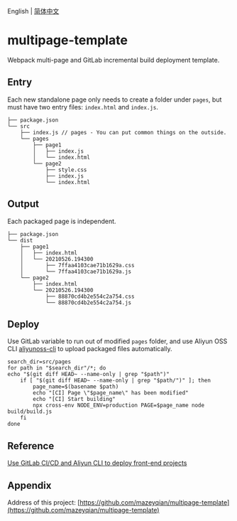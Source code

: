 English | [简体中文](./README_CN.md)

# multipage-template

Webpack multi-page and GitLab incremental build deployment template.

## Entry

Each new standalone page only needs to create a folder under `pages`, but must have two entry files: `index.html` and `index.js`.

```
├── package.json
└── src
    ├── index.js // pages - You can put common things on the outside.
    └── pages
        ├── page1
        │   ├── index.js
        │   └── index.html
        └── page2
            ├── style.css
            ├── index.js
            └── index.html
```

## Output

Each packaged page is independent.

```
├── package.json
└── dist
    ├── page1
    │   ├── index.html
    │   └── 20210526.194300
    │       ├── 7ffaa4103cae71b1629a.css
    │       └── 7ffaa4103cae71b1629a.js
    └── page2
        ├── index.html
        └── 20210526.194300
            ├── 88870cd4b2e554c2a754.css
            └── 88870cd4b2e554c2a754.js
```

## Deploy

Use GitLab variable to run out of modified `pages` folder, and use Aliyun OSS CLI [aliyunoss-cli](https://github.com/mazeyqian/aliyunoss-cli) to upload packaged files automatically.

```
search_dir=src/pages
for path in "$search_dir"/*; do
echo "$(git diff HEAD~ --name-only | grep "$path")"
    if [ "$(git diff HEAD~ --name-only | grep "$path/")" ]; then
        page_name=$(basename $path)
        echo "[CI] Page \"$page_name\" has been modified"
        echo "[CI] Start building"
        npx cross-env NODE_ENV=production PAGE=$page_name node build/build.js
    fi
done
```

## Reference

[Use GitLab CI/CD and Aliyun CLI to deploy front-end projects](https://blog.mazey.net/1695.html)

## Appendix

Address of this project: [https://github.com/mazeyqian/multipage-template](https://github.com/mazeyqian/multipage-template)
